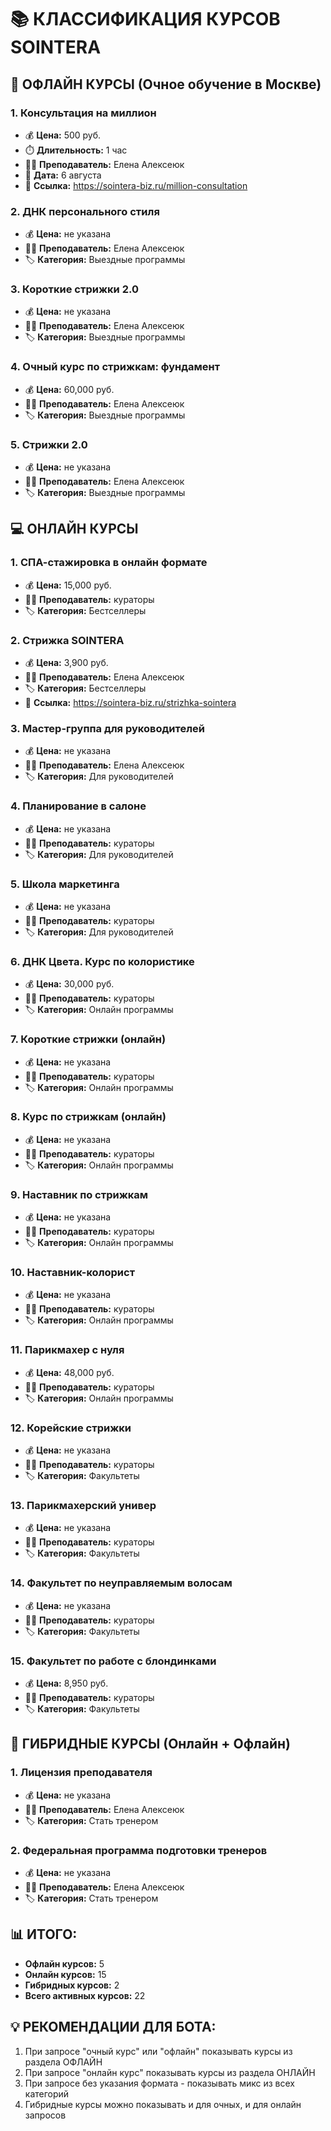 # 📚 КЛАССИФИКАЦИЯ КУРСОВ SOINTERA

## 🏢 ОФЛАЙН КУРСЫ (Очное обучение в Москве)

### 1. Консультация на миллион
- 💰 **Цена:** 500 руб.
- ⏱️ **Длительность:** 1 час
- 👨‍🏫 **Преподаватель:** Елена Алексеюк
- 📅 **Дата:** 6 августа
- 🔗 **Ссылка:** https://sointera-biz.ru/million-consultation

### 2. ДНК персонального стиля
- 💰 **Цена:** не указана
- 👨‍🏫 **Преподаватель:** Елена Алексеюк
- 🏷️ **Категория:** Выездные программы

### 3. Короткие стрижки 2.0
- 💰 **Цена:** не указана
- 👨‍🏫 **Преподаватель:** Елена Алексеюк
- 🏷️ **Категория:** Выездные программы

### 4. Очный курс по стрижкам: фундамент
- 💰 **Цена:** 60,000 руб.
- 👨‍🏫 **Преподаватель:** Елена Алексеюк
- 🏷️ **Категория:** Выездные программы

### 5. Стрижки 2.0
- 💰 **Цена:** не указана
- 👨‍🏫 **Преподаватель:** Елена Алексеюк
- 🏷️ **Категория:** Выездные программы

## 💻 ОНЛАЙН КУРСЫ

### 1. СПА-стажировка в онлайн формате
- 💰 **Цена:** 15,000 руб.
- 👨‍🏫 **Преподаватель:** кураторы
- 🏷️ **Категория:** Бестселлеры

### 2. Стрижка SOINTERA
- 💰 **Цена:** 3,900 руб.
- 👨‍🏫 **Преподаватель:** Елена Алексеюк
- 🏷️ **Категория:** Бестселлеры
- 🔗 **Ссылка:** https://sointera-biz.ru/strizhka-sointera

### 3. Мастер-группа для руководителей
- 💰 **Цена:** не указана
- 👨‍🏫 **Преподаватель:** Елена Алексеюк
- 🏷️ **Категория:** Для руководителей

### 4. Планирование в салоне
- 💰 **Цена:** не указана
- 👨‍🏫 **Преподаватель:** кураторы
- 🏷️ **Категория:** Для руководителей

### 5. Школа маркетинга
- 💰 **Цена:** не указана
- 👨‍🏫 **Преподаватель:** кураторы
- 🏷️ **Категория:** Для руководителей

### 6. ДНК Цвета. Курс по колористике
- 💰 **Цена:** 30,000 руб.
- 👨‍🏫 **Преподаватель:** кураторы
- 🏷️ **Категория:** Онлайн программы

### 7. Короткие стрижки (онлайн)
- 💰 **Цена:** не указана
- 👨‍🏫 **Преподаватель:** кураторы
- 🏷️ **Категория:** Онлайн программы

### 8. Курс по стрижкам (онлайн)
- 💰 **Цена:** не указана
- 👨‍🏫 **Преподаватель:** кураторы
- 🏷️ **Категория:** Онлайн программы

### 9. Наставник по стрижкам
- 💰 **Цена:** не указана
- 👨‍🏫 **Преподаватель:** кураторы
- 🏷️ **Категория:** Онлайн программы

### 10. Наставник-колорист
- 💰 **Цена:** не указана
- 👨‍🏫 **Преподаватель:** кураторы
- 🏷️ **Категория:** Онлайн программы

### 11. Парикмахер с нуля
- 💰 **Цена:** 48,000 руб.
- 👨‍🏫 **Преподаватель:** кураторы
- 🏷️ **Категория:** Онлайн программы

### 12. Корейские стрижки
- 💰 **Цена:** не указана
- 👨‍🏫 **Преподаватель:** кураторы
- 🏷️ **Категория:** Факультеты

### 13. Парикмахерский универ
- 💰 **Цена:** не указана
- 👨‍🏫 **Преподаватель:** кураторы
- 🏷️ **Категория:** Факультеты

### 14. Факультет по неуправляемым волосам
- 💰 **Цена:** не указана
- 👨‍🏫 **Преподаватель:** кураторы
- 🏷️ **Категория:** Факультеты

### 15. Факультет по работе с блондинками
- 💰 **Цена:** 8,950 руб.
- 👨‍🏫 **Преподаватель:** кураторы
- 🏷️ **Категория:** Факультеты

## 🔄 ГИБРИДНЫЕ КУРСЫ (Онлайн + Офлайн)

### 1. Лицензия преподавателя
- 💰 **Цена:** не указана
- 👨‍🏫 **Преподаватель:** Елена Алексеюк
- 🏷️ **Категория:** Стать тренером

### 2. Федеральная программа подготовки тренеров
- 💰 **Цена:** не указана
- 👨‍🏫 **Преподаватель:** Елена Алексеюк
- 🏷️ **Категория:** Стать тренером

## 📊 ИТОГО:
- **Офлайн курсов:** 5
- **Онлайн курсов:** 15
- **Гибридных курсов:** 2
- **Всего активных курсов:** 22

## 💡 РЕКОМЕНДАЦИИ ДЛЯ БОТА:

1. При запросе "очный курс" или "офлайн" показывать курсы из раздела ОФЛАЙН
2. При запросе "онлайн курс" показывать курсы из раздела ОНЛАЙН
3. При запросе без указания формата - показывать микс из всех категорий
4. Гибридные курсы можно показывать и для очных, и для онлайн запросов
